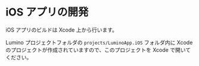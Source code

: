 iOS アプリの開発
========

iOS アプリのビルドは Xcode 上から行います。

Lumino プロジェクトフォルダの `projects/LuminoApp.iOS` フォルダ内に Xcode のプロジェクトが作成されていますので、このプロジェクトを Xcode で開いてください。

